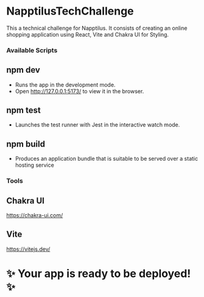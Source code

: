 # NapptilusTechChallenge
This a technical challenge for Napptilus.
It consists of creating an online shopping application using React, Vite and Chakra UI for Styling.

### Available Scripts
## npm dev
- Runs the app in the development mode.
- Open http://127.0.0.1:5173/ to view it in the browser.

## npm test
- Launches the test runner with Jest in the interactive watch mode.

## npm build
- Produces an application bundle that is suitable to be served over a static hosting service

### Tools

## Chakra UI

https://chakra-ui.com/

## Vite

https://vitejs.dev/

# ✨ Your app is ready to be deployed!    ✨
